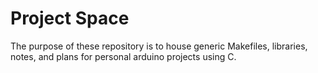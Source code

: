 # Project Space

The purpose of these repository is to house generic Makefiles, libraries, notes, and plans for personal arduino projects using C.
